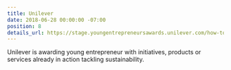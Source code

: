 ```yaml
---
title: Unilever
date: 2018-06-28 00:00:00 -07:00
position: 8
details_url: https://stage.youngentrepreneursawards.unilever.com/how-to-enter
---
```


Unilever is awarding young entrepreneur with initiatives, products or services already in action tackling sustainability.

